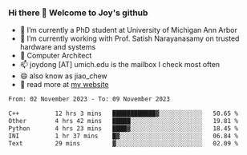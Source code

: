 ### Hi there 👋 Welcome to Joy's github

- 🔭 I’m currently a PhD student at University of Michigan Ann Arbor
- 🌱 I’m currently working with Prof. Satish Narayanasamy on trusted hardware and systems
- 👯 Computer Architect
- 📫 joydong [AT] umich.edu is the mailbox I check most often
- 😄 also know as jiao_chew
- 💬 read more at [my website](https://joydddd.github.io/)
<!--START_SECTION:waka-->

```txt
From: 02 November 2023 - To: 09 November 2023

C++          12 hrs 3 mins   ████████████▓░░░░░░░░░░░░   50.65 %
Other        4 hrs 42 mins   █████░░░░░░░░░░░░░░░░░░░░   19.81 %
Python       4 hrs 23 mins   ████▓░░░░░░░░░░░░░░░░░░░░   18.45 %
INI          1 hr 37 mins    █▓░░░░░░░░░░░░░░░░░░░░░░░   06.84 %
Text         29 mins         ▓░░░░░░░░░░░░░░░░░░░░░░░░   02.09 %
```

<!--END_SECTION:waka-->
